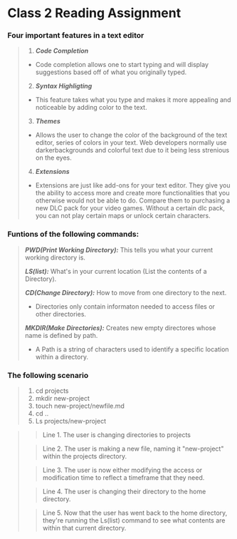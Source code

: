 # Class 2 Reading Assignment
### Four important features in a text editor
> 1. ***Code Completion***
>   - Code completion allows one to start typing and will display suggestions based off of what you originally typed.
> 2. ***Syntax Highligting***
>   - This feature takes what you type and makes it more appealing and noticeable by adding color to the text.
> 3. ***Themes***
>   * Allows the user to change the color of the background of the text editor, series of colors in your text. Web developers normally use darkerbackgrounds and colorful text due to it being less strenious on the eyes.
> 4. ***Extensions***
>   * Extensions are just like add-ons for your text editor. They give you the ability to access more and create more functionalities that you otherwise would not be able to do. Compare them to purchasing a new DLC pack for your video games. Without a certain dlc pack, you can not play certain maps or unlock certain characters. 

### Funtions of the following commands:
> ***PWD(Print Working Directory):*** This tells you what your current working directory is.
> 
> ***LS(list):*** What's in your current location (List the contents of a Directory).
> 
> ***CD(Change Directory):*** How to move from one directory to the next.  
>   * Directories only contain informaton needed to access files or other directories.
>   
>   ***MKDIR(Make Directories):*** Creates new empty directores whose name is defined by path.
>   * A Path is a string of characters used to identify a specific location within a directory.

### The following scenario ###
> 1. cd projects
> 2. mkdir new-project
> 3. touch new-project/newfile.md
> 4. cd ..
> 5. Ls projects/new-project

>> Line 1. The user is changing directories to projects
> 
>>Line 2. The user is making a new file, naming it "new-project" within the projects directory.
> 
>> Line 3. The user is now either modifying the access or modification time to reflect a timeframe that they need.
> 
>> Line 4. The user is changing their directory to the home directory.
> 
>> Line 5. Now that the user has went back to the home directory, they're running the Ls(list) command to see what contents are within that current directory.


